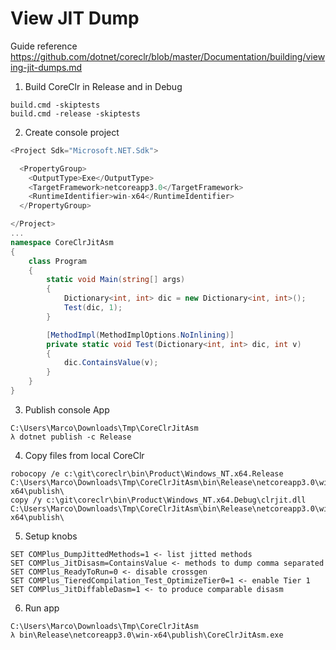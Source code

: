 # View JIT Dump

Guide reference https://github.com/dotnet/coreclr/blob/master/Documentation/building/viewing-jit-dumps.md

1) Build CoreClr in Release and in Debug
```
build.cmd -skiptests
build.cmd -release -skiptests
```

2) Create console project
```cs
<Project Sdk="Microsoft.NET.Sdk">

  <PropertyGroup>
    <OutputType>Exe</OutputType>
    <TargetFramework>netcoreapp3.0</TargetFramework>
    <RuntimeIdentifier>win-x64</RuntimeIdentifier>
  </PropertyGroup>

</Project>
...
namespace CoreClrJitAsm
{
    class Program
    {
        static void Main(string[] args)
        {
            Dictionary<int, int> dic = new Dictionary<int, int>();
            Test(dic, 1);
        }

        [MethodImpl(MethodImplOptions.NoInlining)]
        private static void Test(Dictionary<int, int> dic, int v)
        {
            dic.ContainsValue(v);
        }
    }
}

```
3) Publish console App 
```
C:\Users\Marco\Downloads\Tmp\CoreClrJitAsm
λ dotnet publish -c Release
```
4) Copy files from local CoreClr
```
robocopy /e c:\git\coreclr\bin\Product\Windows_NT.x64.Release C:\Users\Marco\Downloads\Tmp\CoreClrJitAsm\bin\Release\netcoreapp3.0\win-x64\publish\
copy /y c:\git\coreclr\bin\Product\Windows_NT.x64.Debug\clrjit.dll C:\Users\Marco\Downloads\Tmp\CoreClrJitAsm\bin\Release\netcoreapp3.0\win-x64\publish\
```
5) Setup knobs
```
SET COMPlus_DumpJittedMethods=1 <- list jitted methods
SET COMPlus_JitDisasm=ContainsValue <- methods to dump comma separated
SET COMPlus_ReadyToRun=0 <- disable crossgen
SET COMPlus_TieredCompilation_Test_OptimizeTier0=1 <- enable Tier 1
SET COMPlus_JitDiffableDasm=1 <- to produce comparable disasm
```

6) Run app
```
C:\Users\Marco\Downloads\Tmp\CoreClrJitAsm
λ bin\Release\netcoreapp3.0\win-x64\publish\CoreClrJitAsm.exe
```
